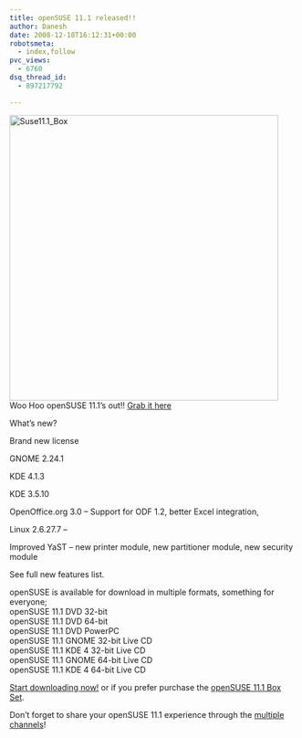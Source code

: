 ```yaml
---
title: openSUSE 11.1 released!!
author: Danesh
date: 2008-12-18T16:12:31+00:00
robotsmeta:
  - index,follow
pvc_views:
  - 6760
dsq_thread_id:
  - 897217792

---
```

[<img loading="lazy" src="http://farm4.static.flickr.com/3170/3118572810_ee59ddf409.jpg" alt="Suse11.1_Box" width="471" height="500" />][1]  
Woo Hoo openSUSE 11.1&#8217;s out!! [Grab it here][2]

What&#8217;s new?

Brand new license

GNOME 2.24.1

KDE 4.1.3

KDE 3.5.10

OpenOffice.org 3.0 &#8211; Support for ODF 1.2, better Excel integration,

Linux 2.6.27.7 &#8211;

Improved YaST &#8211; new printer module, new partitioner module, new security module

See full new features list.

openSUSE is available for download in multiple formats, something for everyone;  
openSUSE 11.1 DVD 32-bit  
openSUSE 11.1 DVD 64-bit  
openSUSE 11.1 DVD PowerPC  
openSUSE 11.1 GNOME 32-bit Live CD  
openSUSE 11.1 KDE 4 32-bit Live CD  
openSUSE 11.1 GNOME 64-bit Live CD  
openSUSE 11.1 KDE 4 64-bit Live CD

[Start downloading now!][2] or if you prefer purchase the [openSUSE 11.1 Box Set][3].

Don&#8217;t forget to share your openSUSE 11.1 experience through the [multiple channels][4]!

 [1]: http://www.flickr.com/photos/dannyportal/3118572810/ "Suse11.1_Box by Danesh Manoharan, on Flickr"
 [2]: http://software.opensuse.org/
 [3]: http://en.opensuse.org/Buy_openSUSE
 [4]: http://en.opensuse.org/Communicate